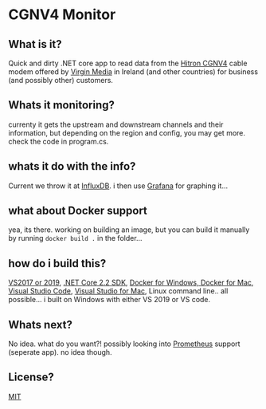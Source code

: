 # CGNV4 Monitor

## What is it?
Quick and dirty .NET core app to read data from the [Hitron CGNV4](https://www.hitrontech.com/product/cgnv4/) cable modem offered by [Virgin Media](https://www.virginmedia.ie/) in Ireland (and other countries) for business (and possibly other) customers. 

## Whats it monitoring?
currenty it gets the upstream and downstream channels and their information, but depending on the region and config, you may get more. check the code in program.cs.

## whats it do with the info?
Current we throw it at [InfluxDB](https://www.influxdata.com/). i then use [Grafana](https://grafana.com/) for graphing it...

## what about Docker support
yea, its there. working on building an image, but you can build it manually by running `docker build .` in the folder...

## how do i build this?
[VS2017 or 2019](https://visualstudio.microsoft.com/), [.NET Core 2.2 SDK](https://dotnet.microsoft.com/), [Docker for Windows, Docker for Mac](https://www.docker.com/), [Visual Studio Code](https://code.visualstudio.com/), [Visual Studio for Mac](https://visualstudio.microsoft.com/vs/mac/), Linux command line.. all possible... i built on Windows with either VS 2019 or VS code. 


## Whats next?
No idea. what do you want?! possibly looking into [Prometheus](https://prometheus.io/) support (seperate app). no idea though.

## License?
[MIT](LICENSE.md)